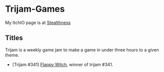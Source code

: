# Trijam-Games

My ItchIO page is at [Stealthness](https://stealthness.itch.io/ "Stealthness Itch.io homepage")

## Titles

Trijam is a weekly game jam to make a game in under three hours to a given theme.

+ \[Trijam \#341\] [Flappy Witch](https://github.com/stealthness/Trijam-Games/tree/main/%5B341%5D%20Flappy%20Witch/Assets), winner of trijam \#341.

